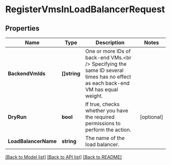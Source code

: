 # RegisterVmsInLoadBalancerRequest

## Properties

Name | Type | Description | Notes
------------ | ------------- | ------------- | -------------
**BackendVmIds** | **[]string** | One or more IDs of back-end VMs.&lt;br /&gt; Specifying the same ID several times has no effect as each back-end VM has equal weight. | 
**DryRun** | **bool** | If true, checks whether you have the required permissions to perform the action. | [optional] 
**LoadBalancerName** | **string** | The name of the load balancer. | 

[[Back to Model list]](../README.md#documentation-for-models) [[Back to API list]](../README.md#documentation-for-api-endpoints) [[Back to README]](../README.md)


